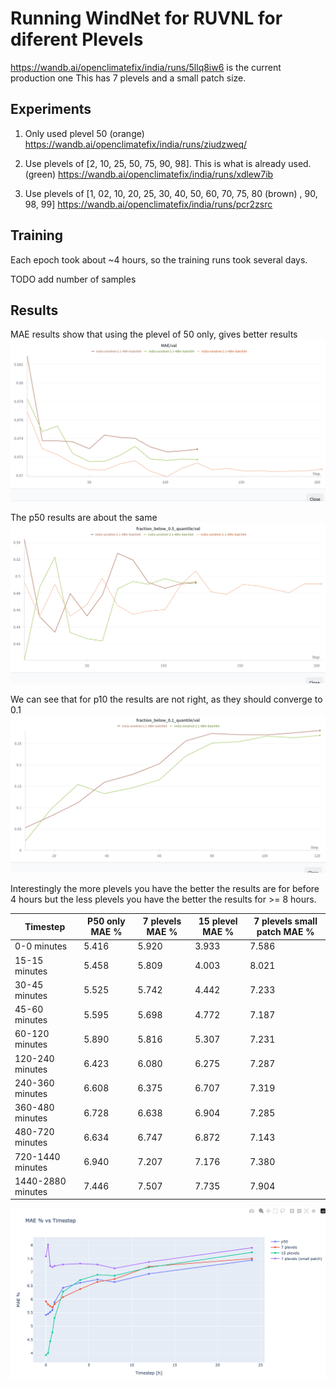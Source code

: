 # Running WindNet for RUVNL for diferent Plevels

https://wandb.ai/openclimatefix/india/runs/5llq8iw6 is the current production one
This has 7 plevels and a small patch size. 

## Experiments

1. Only used plevel 50 (orange)
https://wandb.ai/openclimatefix/india/runs/ziudzweq/

2. Use plevels of [2, 10, 25, 50, 75, 90, 98]. This is what is already used. (green)
https://wandb.ai/openclimatefix/india/runs/xdlew7ib

3. Use plevels of [1, 02, 10, 20, 25, 30, 40, 50, 60, 70, 75, 80 (brown)
, 90, 98, 99]
https://wandb.ai/openclimatefix/india/runs/pcr2zsrc


## Training

Each epoch took about ~4 hours, so the training runs took several days. 

TODO add number of samples

## Results

MAE results show that using the plevel of 50 only, gives better results
![](Mae.png "Mae")

The p50 results are about the same
![](p50.png "p50")

We can see that for p10 the results are not right, as they should converge to 0.1
![](p10.png "p10")

Interestingly the more plevels you have the better the results are for before 4 hours
but the less plevels you have the better the results for >= 8 hours. 

| Timestep | P50 only MAE % | 7 plevels MAE % | 15 plevel MAE %  | 7 plevels small patch MAE % |
| --- | --- | --- |  --- | --- |
| 0-0 minutes | 5.416 | 5.920 | 3.933 | 7.586 |
| 15-15 minutes | 5.458 | 5.809 | 4.003 | 8.021 |
| 30-45 minutes | 5.525 | 5.742 | 4.442 | 7.233 |
| 45-60 minutes | 5.595 | 5.698 | 4.772 | 7.187 |
| 60-120 minutes | 5.890 | 5.816 | 5.307 | 7.231 |
| 120-240 minutes | 6.423 | 6.080 | 6.275 | 7.287 |
| 240-360 minutes | 6.608 | 6.375 | 6.707 | 7.319 |
| 360-480 minutes | 6.728 | 6.638 | 6.904 | 7.285 |
| 480-720 minutes | 6.634 | 6.747 | 6.872 | 7.143 |
| 720-1440 minutes | 6.940 | 7.207 | 7.176 | 7.380 |
| 1440-2880 minutes | 7.446 | 7.507 | 7.735 | 7.904 |


![](MAEvstimesteps.png "MAEvstimesteps")